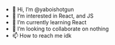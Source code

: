 - 👋 Hi, I’m @yaboishotgun
- 👀 I’m interested in React, and JS
- 🌱 I’m currently learning React
- 💞️ I’m looking to collaborate on nothing
- 📫 How to reach me idk

<!---
yaboishotgun/yaboishotgun is a ✨ special ✨ repository because its `README.md` (this file) appears on your GitHub profile.
You can click the Preview link to take a look at your changes.
--->
